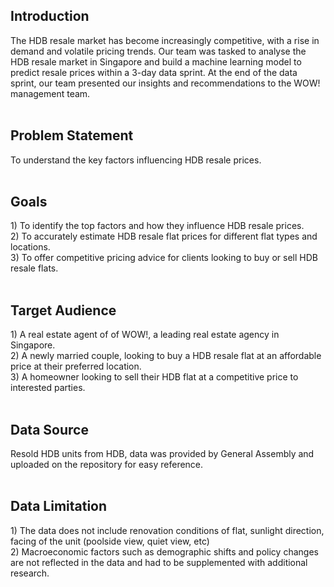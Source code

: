 <h2> Introduction </h2>
The HDB resale market has become increasingly competitive, with a rise in demand and volatile pricing trends. Our team was tasked to analyse the HDB resale market in Singapore and build a machine learning model to predict resale prices within a 3-day data sprint. At the end of the data sprint, our team presented our insights and recommendations to the WOW! management team.
<br>
<br>
<h2> Problem Statement </h2>
To understand the key factors influencing HDB resale prices. <br>
<br>
<h2> Goals </h2>
1) To identify the top factors and how they influence HDB resale prices. <br> 
2) To accurately estimate HDB resale flat prices for different flat types and locations. <br> 
3) To offer competitive pricing advice for clients looking to buy or sell HDB resale flats. <br>
<br>
<h2> Target Audience </h2>
1)	A real estate agent of of WOW!, a leading real estate agency in Singapore. <br>
2)	A newly married couple, looking to buy a HDB resale flat at an affordable price at their preferred location. <br>
3)	A homeowner looking to sell their HDB flat at a competitive price to interested parties. <br>
<br>
<h2> Data Source </h2>
Resold HDB units from HDB, data was provided by General Assembly and uploaded on the repository for easy reference.  <br>
<br>
<h2> Data Limitation </h2>
1)	The data does not include renovation conditions of flat, sunlight direction, facing of the unit (poolside view, quiet view, etc) <br>
2)	Macroeconomic factors such as demographic shifts and policy changes are not reflected in the data and had to be supplemented with additional research.

